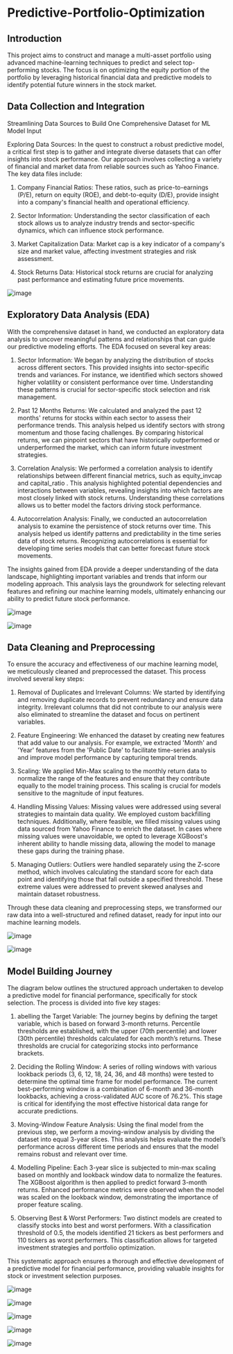 # Predictive-Portfolio-Optimization

## Introduction
This project aims to construct and manage a multi-asset portfolio using advanced machine-learning techniques to predict and select top-performing stocks. The focus is on optimizing the equity portion of the portfolio by leveraging historical financial data and predictive models to identify potential future winners in the stock market.

## Data Collection and Integration

Streamlining Data Sources to Build One Comprehensive Dataset for ML Model Input

Exploring Data Sources:
In the quest to construct a robust predictive model, a critical first step is to gather and integrate diverse datasets that can offer insights into stock performance. Our approach involves collecting a variety of financial and market data from reliable sources such as Yahoo Finance. The key data files include:

1. Company Financial Ratios: These ratios, such as price-to-earnings (P/E), return on equity (ROE), and debt-to-equity (D/E), provide insight into a company's financial health and operational efficiency.

2. Sector Information: Understanding the sector classification of each stock allows us to analyze industry trends and sector-specific dynamics, which can influence stock performance.

3. Market Capitalization Data: Market cap is a key indicator of a company's size and market value, affecting investment strategies and risk assessment.

4. Stock Returns Data: Historical stock returns are crucial for analyzing past performance and estimating future price movements.


![image](https://github.com/user-attachments/assets/470f4e52-e6a8-4f71-a3d2-d8c0cda25aa2)

## Exploratory Data Analysis (EDA)

With the comprehensive dataset in hand, we conducted an exploratory data analysis to uncover meaningful patterns and relationships that can guide our predictive modeling efforts. The EDA focused on several key areas:

1. Sector Information: We began by analyzing the distribution of stocks across different sectors. This provided insights into sector-specific trends and variances. For instance, we identified which sectors showed higher volatility or consistent performance over time. Understanding these patterns is crucial for sector-specific stock selection and risk management.

2. Past 12 Months Returns: We calculated and analyzed the past 12 months' returns for stocks within each sector to assess their performance trends. This analysis helped us identify sectors with strong momentum and those facing challenges. By comparing historical returns, we can pinpoint sectors that have historically outperformed or underperformed the market, which can inform future investment strategies.

3. Correlation Analysis: We performed a correlation analysis to identify relationships between different financial metrics, such as equity_invcap and capital_ratio . This analysis highlighted potential dependencies and interactions between variables, revealing insights into which factors are most closely linked with stock returns. Understanding these correlations allows us to better model the factors driving stock performance.

4. Autocorrelation Analysis: Finally, we conducted an autocorrelation analysis to examine the persistence of stock returns over time. This analysis helped us identify patterns and predictability in the time series data of stock returns. Recognizing autocorrelations is essential for developing time series models that can better forecast future stock movements.

The insights gained from EDA provide a deeper understanding of the data landscape, highlighting important variables and trends that inform our modeling approach. This analysis lays the groundwork for selecting relevant features and refining our machine learning models, ultimately enhancing our ability to predict future stock performance.

![image](https://github.com/user-attachments/assets/7fad94e1-c62c-4455-9760-173a3b25e230)


![image](https://github.com/user-attachments/assets/f4688d1a-021b-4eaf-b2a6-d4da9bae40b1)

## Data Cleaning and Preprocessing
To ensure the accuracy and effectiveness of our machine learning model, we meticulously cleaned and preprocessed the dataset. This process involved several key steps:

1. Removal of Duplicates and Irrelevant Columns: We started by identifying and removing duplicate records to prevent redundancy and ensure data integrity. Irrelevant columns that did not contribute to our analysis were also eliminated to streamline the dataset and focus on pertinent variables.

2. Feature Engineering: We enhanced the dataset by creating new features that add value to our analysis. For example, we extracted 'Month' and 'Year' features from the 'Public Date' to facilitate time-series analysis and improve model performance by capturing temporal trends.

3. Scaling: We applied Min-Max scaling to the monthly return data to normalize the range of the features and ensure that they contribute equally to the model training process. This scaling is crucial for models sensitive to the magnitude of input features.

4. Handling Missing Values: Missing values were addressed using several strategies to maintain data quality. We employed custom backfilling techniques. Additionally, where feasible, we filled missing values using data sourced from Yahoo Finance to enrich the dataset. In cases where missing values were unavoidable, we opted to leverage XGBoost's inherent ability to handle missing data, allowing the model to manage these gaps during the training phase.

5. Managing Outliers: Outliers were handled separately using the Z-score method, which involves calculating the standard score for each data point and identifying those that fall outside a specified threshold. These extreme values were addressed to prevent skewed analyses and maintain dataset robustness.

Through these data cleaning and preprocessing steps, we transformed our raw data into a well-structured and refined dataset, ready for input into our machine learning models. 


![image](https://github.com/user-attachments/assets/3575aa32-a09e-4dbd-b8bc-83128a478980)

![image](https://github.com/user-attachments/assets/0c8d50af-5ebf-4199-b162-adca5273745f)

## Model Building Journey
The diagram below outlines the structured approach undertaken to develop a predictive model for financial performance, specifically for stock selection. The process is divided into five key stages:

1. abelling the Target Variable: The journey begins by defining the target variable, which is based on forward 3-month returns. Percentile thresholds are established, with the upper (70th percentile) and lower (30th percentile) thresholds calculated for each month’s returns. These thresholds are crucial for categorizing stocks into performance brackets.

2. Deciding the Rolling Window: A series of rolling windows with various lookback periods (3, 6, 12, 18, 24, 36, and 48 months) were tested to determine the optimal time frame for model performance. The current best-performing window is a combination of 6-month and 36-month lookbacks, achieving a cross-validated AUC score of 76.2%. This stage is critical for identifying the most effective historical data range for accurate predictions.

3. Moving-Window Feature Analysis: Using the final model from the previous step, we perform a moving-window analysis by dividing the dataset into equal 3-year slices. This analysis helps evaluate the model’s performance across different time periods and ensures that the model remains robust and relevant over time.

4. Modelling Pipeline: Each 3-year slice is subjected to min-max scaling based on monthly and lookback window data to normalize the features. The XGBoost algorithm is then applied to predict forward 3-month returns. Enhanced performance metrics were observed when the model was scaled on the lookback window, demonstrating the importance of proper feature scaling.

5. Observing Best & Worst Performers: Two distinct models are created to classify stocks into best and worst performers. With a classification threshold of 0.5, the models identified 21 tickers as best performers and 110 tickers as worst performers. This classification allows for targeted investment strategies and portfolio optimization.

This systematic approach ensures a thorough and effective development of a predictive model for financial performance, providing valuable insights for stock or investment selection purposes.

![image](https://github.com/user-attachments/assets/953057ef-eb92-4791-9d53-d9acf1bd9da1)

![image](https://github.com/user-attachments/assets/61ac1fda-dbd7-4ea7-988a-b35eebd3f3db)

![image](https://github.com/user-attachments/assets/a0ee58bf-d03a-4bb5-a945-3fe801e967cf)

![image](https://github.com/user-attachments/assets/be5d6d75-0dba-491c-ba0a-ea8defac3a97)

![image](https://github.com/user-attachments/assets/69bcd5fa-cc09-4600-b6ee-9123591f4efb)














